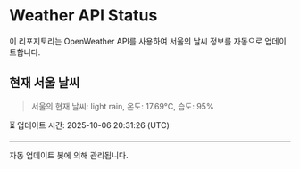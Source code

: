 
# Weather API Status

이 리포지토리는 OpenWeather API를 사용하여 서울의 날씨 정보를 자동으로 업데이트합니다.

## 현재 서울 날씨
> 서울의 현재 날씨: light rain, 온도: 17.69°C, 습도: 95%

⏳ 업데이트 시간: 2025-10-06 20:31:26 (UTC)

---
자동 업데이트 봇에 의해 관리됩니다.
